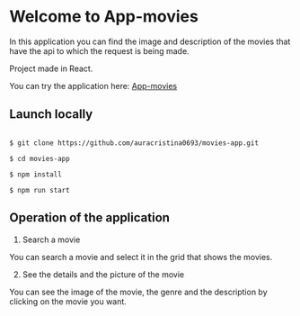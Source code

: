 # Welcome to App-movies

In this application you can find the image and description of the movies that have the api to which the request is being made.

Project made in React.

You can try the application here: [App-movies](https://movies-app-tau-two.vercel.app/)

## Launch locally

```shell

$ git clone https://github.com/auracristina0693/movies-app.git

$ cd movies-app

$ npm install

$ npm run start

```

## Operation of the application

1. Search a movie

You can search a movie and select it in the grid that shows the movies.

2. See the details and the picture of the movie

You can see the image of the movie, the genre and the description by clicking on the movie you want.

